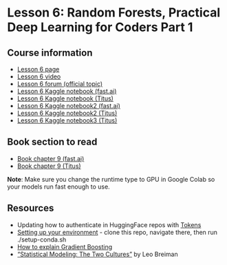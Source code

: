 # Lesson 6: Random Forests, Practical Deep Learning for Coders Part 1

## Course information
- [Lesson 6 page](https://course.fast.ai/Lessons/lesson6.html)
- [Lesson 6 video](https://www.youtube.com/watch?v=AdhG64NF76E)
- [Lesson 6 forum (official topic)](https://forums.fast.ai/t/lesson-6-official-topic/96972)
- [Lesson 6 Kaggle notebook (fast.ai)](https://www.kaggle.com/code/jhoward/how-random-forests-really-work/)
- [Lesson 6 Kaggle notebook (Titus)](../lesson-5-from-scratch-model/how-random-forests-really-work.ipynb)
- [Lesson 6 Kaggle notebook2 (fast.ai)](https://www.kaggle.com/code/jhoward/first-steps-road-to-the-top-part-1)
- [Lesson 6 Kaggle notebook2 (Titus)](road-to-the-top.ipynb)
- [Lesson 6 Kaggle notebook3 (Titus)](road-to-the-top2.ipynb)

## Book section to read
- [Book chapter 9 (fast.ai)](https://colab.research.google.com/github/fastai/fastbook/blob/master/09_tabular.ipynb)
- [Book chapter 9 (Titus)](../lesson-5-from-scratch-model/09_tabular.ipynb)

**Note**: Make sure you change the runtime type to GPU in Google Colab so your models run fast enough to use. 

## Resources
- Updating how to authenticate in HuggingFace repos with [Tokens](https://huggingface.co/blog/password-git-deprecation)
- [Setting up your environment](https://github.com/fastai/fastsetup) - clone this repo, navigate there, then run ./setup-conda.sh
- [How to explain Gradient Boosting](https://explained.ai/gradient-boosting/)
- [“Statistical Modeling: The Two Cultures”](https://www.semanticscholar.org/paper/Statistical-modeling%3A-The-two-cultures-Breiman/e5df6bc6da5653ad98e754b08f63326c2e52b372) by Leo Breiman
